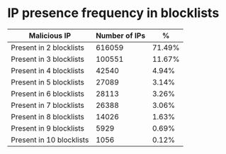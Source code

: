 # IP presence frequency in blocklists
| Malicious IP | Number of IPs | % |
|----|----|----|
| Present in 2 blocklists | 616059 | 71.49% |
| Present in 3 blocklists | 100551 | 11.67% |
| Present in 4 blocklists | 42540 | 4.94% |
| Present in 5 blocklists | 27089 | 3.14% |
| Present in 6 blocklists | 28113 | 3.26% |
| Present in 7 blocklists | 26388 | 3.06% |
| Present in 8 blocklists | 14026 | 1.63% |
| Present in 9 blocklists | 5929 | 0.69% |
| Present in 10 blocklists | 1056 | 0.12% |
